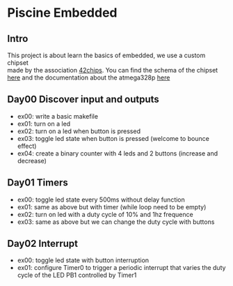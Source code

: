 # Piscine Embedded

## Intro

This project is about learn the basics of embedded, we use a custom chipset  
made by the association [42chips](https://www.42chips.fr/). You can find the
schema of the chipset [here](assets/schema.pdf) and the documentation about the
atmega328p [here](https://ww1.microchip.com/downloads/en/DeviceDoc/Atmel-7810-Automotive-Microcontrollers-ATmega328P_Datasheet.pdf)

## Day00 Discover input and outputs

- ex00: write a basic makefile
- ex01: turn on a led
- ex02: turn on a led when button is pressed
- ex03: toggle led state when button is pressed (welcome to bounce effect)
- ex04: create a binary counter with 4 leds and 2 buttons (increase and decrease)

## Day01 Timers

- ex00: toggle led state every 500ms without delay function
- ex01: same as above but with timer (while loop need to be empty)
- ex02: turn on led with a duty cycle of 10% and 1hz frequence
- ex03: same as above but we can change the duty cycle with buttons

## Day02 Interrupt

- ex00: toggle led state with button interruption
- ex01: configure Timer0 to trigger a periodic interrupt that varies the
duty cycle of the LED PB1 controlled by Timer1
